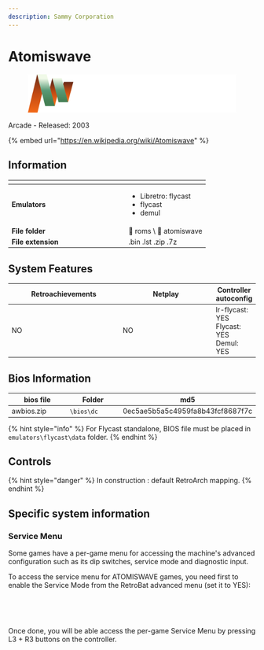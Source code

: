 ```yaml
---
description: Sammy Corporation
---
```


# Atomiswave

<div align="left">

<figure><picture><source srcset="https://raw.githubusercontent.com/fabricecaruso/es-theme-carbon/91d85c7849cc550b0cac4e75cb8e0923d3b61b5e/art/logos/atomiswave-w.svg" media="(prefers-color-scheme: dark)"><img src="https://raw.githubusercontent.com/fabricecaruso/es-theme-carbon/52ff37c9e265587d006945a2ba695b5a962b3a3d/art/logos/atomiswave.svg" alt=""></picture><figcaption></figcaption></figure>

</div>

Arcade - Released: 2003

{% embed url="https://en.wikipedia.org/wiki/Atomiswave" %}

## Information

<table data-header-hidden><thead><tr><th width="224"></th><th></th></tr></thead><tbody><tr><td><strong>Emulators</strong></td><td><ul><li>Libretro: flycast</li><li>flycast</li><li>demul</li></ul></td></tr><tr><td><strong>File folder</strong></td><td><span data-gb-custom-inline data-tag="emoji" data-code="1f4c2">📂</span> roms \ <span data-gb-custom-inline data-tag="emoji" data-code="1f4c2">📂</span> atomiswave</td></tr><tr><td><strong>File extension</strong></td><td>.bin .lst .zip .7z</td></tr></tbody></table>

## System Features

<table><thead><tr><th width="256">Retroachievements</th><th width="243">Netplay</th><th>Controller autoconfig</th></tr></thead><tbody><tr><td>NO</td><td>NO</td><td>lr-flycast: YES<br>Flycast: YES<br>Demul: YES</td></tr></tbody></table>

## Bios Information

<table><thead><tr><th width="160.55555555555557">bios file</th><th width="155">Folder</th><th>md5</th></tr></thead><tbody><tr><td>awbios.zip</td><td><code>\bios\dc</code></td><td>0ec5ae5b5a5c4959fa8b43fcf8687f7c</td></tr></tbody></table>

{% hint style="info" %}
For Flycast standalone, BIOS file must be placed in `emulators\flycast\data` folder.
{% endhint %}

## Controls

{% hint style="danger" %}
In construction : default RetroArch mapping.
{% endhint %}

## Specific system information

### Service Menu

Some games have a per-game menu for accessing the machine's advanced configuration such as its dip switches, service mode and diagnostic input.

To access the service menu for ATOMISWAVE games, you need first to enable the Service Mode from the RetroBat advanced menu (set it to YES):

<div align="left">

<figure><img src="https://i.imgur.com/ztsYbF4.png" alt=""><figcaption></figcaption></figure>

</div>

<div align="left">

<figure><img src="https://i.imgur.com/FcFsHjG.png" alt=""><figcaption></figcaption></figure>

</div>

Once done, you will be able access the per-game Service Menu by pressing L3 + R3 buttons on the controller.
